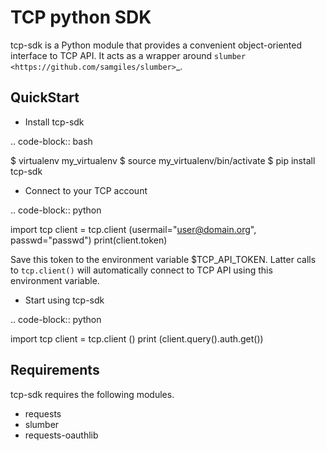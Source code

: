 TCP python SDK 
==============

tcp-sdk is a Python module that provides a convenient object-oriented interface to TCP API. It acts as a wrapper around `slumber <https://github.com/samgiles/slumber>`_.

QuickStart
----------

* Install tcp-sdk

.. code-block:: bash

  $ virtualenv my_virtualenv
  $ source my_virtualenv/bin/activate
  $ pip install tcp-sdk

* Connect to your TCP account

.. code-block:: python

  import tcp
  client = tcp.client (usermail="user@domain.org", passwd="passwd")
  print(client.token)
  
Save this token to the environment variable $TCP_API_TOKEN.
Latter calls to ``tcp.client()`` will automatically connect to TCP API using this environment variable.

* Start using tcp-sdk

.. code-block:: python

  import tcp
  client = tcp.client ()
  print (client.query().auth.get())

Requirements
------------

tcp-sdk requires the following modules.

 * requests
 * slumber
 * requests-oauthlib

